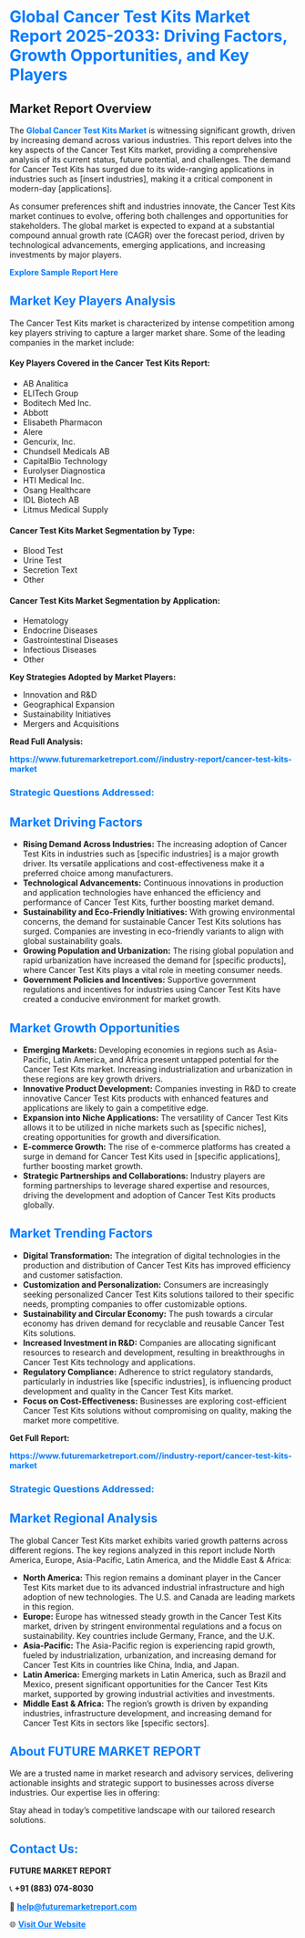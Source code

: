 <h1 style="color: #007BFF;">Global Cancer Test Kits Market Report 2025-2033: Driving Factors, Growth Opportunities, and Key Players</h1>

<section id="overview">
<h2>Market Report Overview</h2>
<p>The <a href="https://www.futuremarketreport.com//industry-report/cancer-test-kits-market" style="color: #007BFF; text-decoration: none;"><strong>Global Cancer Test Kits Market</strong></a> is witnessing significant growth, driven by increasing demand across various industries. This report delves into the key aspects of the Cancer Test Kits market, providing a comprehensive analysis of its current status, future potential, and challenges. The demand for Cancer Test Kits has surged due to its wide-ranging applications in industries such as [insert industries], making it a critical component in modern-day [applications].</p>
<p>As consumer preferences shift and industries innovate, the Cancer Test Kits market continues to evolve, offering both challenges and opportunities for stakeholders. The global market is expected to expand at a substantial compound annual growth rate (CAGR) over the forecast period, driven by technological advancements, emerging applications, and increasing investments by major players.</p>
</section>

<section id="overview">
<p><a href="https://www.futuremarketreport.com//request-sample/reportId=64541" style="color: #007BFF; text-decoration: none;"><strong>Explore Sample Report Here</strong></a></p>
</section>

<section id="key-players">
<h2 style="color: #007BFF;">Market Key Players Analysis</h2>
<p>The Cancer Test Kits market is characterized by intense competition among key players striving to capture a larger market share. Some of the leading companies in the market include:</p>
<h4>Key Players Covered in the Cancer Test Kits Report:</h4>
<ul><li>AB Analitica</li><li>ELITech Group</li><li>Boditech Med Inc.</li><li>Abbott</li><li>Elisabeth Pharmacon</li><li>Alere</li><li>Gencurix, Inc.</li><li>Chundsell Medicals AB</li><li>CapitalBio Technology</li><li>Eurolyser Diagnostica</li><li>HTI Medical Inc.</li><li>Osang Healthcare</li><li>IDL Biotech AB</li><li>Litmus Medical Supply</li></ul>
<h4>Cancer Test Kits Market Segmentation by Type:</h4>
<ul><li>Blood Test</li><li>Urine Test</li><li>Secretion Text</li><li>Other</li></ul>

<h4>Cancer Test Kits Market Segmentation by Application:</h4>
<ul><li>Hematology</li><li>Endocrine Diseases</li><li>Gastrointestinal Diseases</li><li>Infectious Diseases</li><li>Other</li></ul>
<p><strong>Key Strategies Adopted by Market Players:</strong></p>
<ul>
<li>Innovation and R&D</li>
<li>Geographical Expansion</li>
<li>Sustainability Initiatives</li>
<li>Mergers and Acquisitions</li>
</ul>
</section>

<section>
<p><strong>Read Full Analysis: </strong></p><a href="https://www.futuremarketreport.com//industry-report/cancer-test-kits-market" style="color: #007BFF; text-decoration: none;"><strong>https://www.futuremarketreport.com//industry-report/cancer-test-kits-market</strong></a>
<h3 style="color: #007BFF;">Strategic Questions Addressed:</h3>
</section>

<section id="driving-factors">
<h2 style="color: #007BFF;">Market Driving Factors</h2>
<ul>
<li><strong>Rising Demand Across Industries:</strong> The increasing adoption of Cancer Test Kits in industries such as [specific industries] is a major growth driver. Its versatile applications and cost-effectiveness make it a preferred choice among manufacturers.</li>
<li><strong>Technological Advancements:</strong> Continuous innovations in production and application technologies have enhanced the efficiency and performance of Cancer Test Kits, further boosting market demand.</li>
<li><strong>Sustainability and Eco-Friendly Initiatives:</strong> With growing environmental concerns, the demand for sustainable Cancer Test Kits solutions has surged. Companies are investing in eco-friendly variants to align with global sustainability goals.</li>
<li><strong>Growing Population and Urbanization:</strong> The rising global population and rapid urbanization have increased the demand for [specific products], where Cancer Test Kits plays a vital role in meeting consumer needs.</li>
<li><strong>Government Policies and Incentives:</strong> Supportive government regulations and incentives for industries using Cancer Test Kits have created a conducive environment for market growth.</li>
</ul>
</section>

<section id="growth-opportunities">
<h2 style="color: #007BFF;">Market Growth Opportunities</h2>
<ul>
<li><strong>Emerging Markets:</strong> Developing economies in regions such as Asia-Pacific, Latin America, and Africa present untapped potential for the Cancer Test Kits market. Increasing industrialization and urbanization in these regions are key growth drivers.</li>
<li><strong>Innovative Product Development:</strong> Companies investing in R&D to create innovative Cancer Test Kits products with enhanced features and applications are likely to gain a competitive edge.</li>
<li><strong>Expansion into Niche Applications:</strong> The versatility of Cancer Test Kits allows it to be utilized in niche markets such as [specific niches], creating opportunities for growth and diversification.</li>
<li><strong>E-commerce Growth:</strong> The rise of e-commerce platforms has created a surge in demand for Cancer Test Kits used in [specific applications], further boosting market growth.</li>
<li><strong>Strategic Partnerships and Collaborations:</strong> Industry players are forming partnerships to leverage shared expertise and resources, driving the development and adoption of Cancer Test Kits products globally.</li>
</ul>
</section>

<section id="trending-factors">
<h2 style="color: #007BFF;">Market Trending Factors</h2>
<ul>
<li><strong>Digital Transformation:</strong> The integration of digital technologies in the production and distribution of Cancer Test Kits has improved efficiency and customer satisfaction.</li>
<li><strong>Customization and Personalization:</strong> Consumers are increasingly seeking personalized Cancer Test Kits solutions tailored to their specific needs, prompting companies to offer customizable options.</li>
<li><strong>Sustainability and Circular Economy:</strong> The push towards a circular economy has driven demand for recyclable and reusable Cancer Test Kits solutions.</li>
<li><strong>Increased Investment in R&D:</strong> Companies are allocating significant resources to research and development, resulting in breakthroughs in Cancer Test Kits technology and applications.</li>
<li><strong>Regulatory Compliance:</strong> Adherence to strict regulatory standards, particularly in industries like [specific industries], is influencing product development and quality in the Cancer Test Kits market.</li>
<li><strong>Focus on Cost-Effectiveness:</strong> Businesses are exploring cost-efficient Cancer Test Kits solutions without compromising on quality, making the market more competitive.</li>
</ul>
</section>

<section>
<p><strong>Get Full Report: </strong></p><a href="https://www.futuremarketreport.com//industry-report/cancer-test-kits-market" style="color: #007BFF; text-decoration: none;"><strong>https://www.futuremarketreport.com//industry-report/cancer-test-kits-market</strong></a>
<h3 style="color: #007BFF;">Strategic Questions Addressed:</h3>
</section>


<section id="regional-analysis">
<h2 style="color: #007BFF;">Market Regional Analysis</h2>
<p>The global Cancer Test Kits market exhibits varied growth patterns across different regions. The key regions analyzed in this report include North America, Europe, Asia-Pacific, Latin America, and the Middle East & Africa:</p>
<ul>
<li><strong>North America:</strong> This region remains a dominant player in the Cancer Test Kits market due to its advanced industrial infrastructure and high adoption of new technologies. The U.S. and Canada are leading markets in this region.</li>
<li><strong>Europe:</strong> Europe has witnessed steady growth in the Cancer Test Kits market, driven by stringent environmental regulations and a focus on sustainability. Key countries include Germany, France, and the U.K.</li>
<li><strong>Asia-Pacific:</strong> The Asia-Pacific region is experiencing rapid growth, fueled by industrialization, urbanization, and increasing demand for Cancer Test Kits in countries like China, India, and Japan.</li>
<li><strong>Latin America:</strong> Emerging markets in Latin America, such as Brazil and Mexico, present significant opportunities for the Cancer Test Kits market, supported by growing industrial activities and investments.</li>
<li><strong>Middle East & Africa:</strong> The region’s growth is driven by expanding industries, infrastructure development, and increasing demand for Cancer Test Kits in sectors like [specific sectors].</li>
</ul>
</section>

<footer>
<h2 style="color: #007BFF;">About FUTURE MARKET REPORT</h2>
<p>We are a trusted name in market research and advisory services, delivering actionable insights and strategic support to businesses across diverse industries. Our expertise lies in offering:</p>

<p>Stay ahead in today’s competitive landscape with our tailored research solutions.</p>

<h2 style="color: #007BFF;">Contact Us:</h2>
<p><strong>FUTURE MARKET REPORT</strong></p>
<p>📞 <strong>+91 (883) 074-8030</strong></p>
<p>📧 <strong><a href="mailto:help@futuremarketreport.com" style="color: #007BFF;">help@futuremarketreport.com</a></strong></p>
<p>🌐 <strong><a href="https://www.futuremarketreport.com/" style="color: #007BFF;">Visit Our Website</a></strong></p>
</footer>